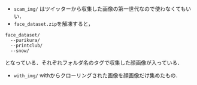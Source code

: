- `scam_img/`
 はツイッターから収集した画像の第一世代なので使わなくてもいい．
- `face_dataset.zip`を解凍すると，
```
face_dataset/
  --purikura/
  --printclub/
  --snow/
```
となっている．それぞれフォルダ名のタグで収集した顔画像が入っている．
- `with_img/`
withからクローリングされた画像を顔画像だけ集めたもの．
